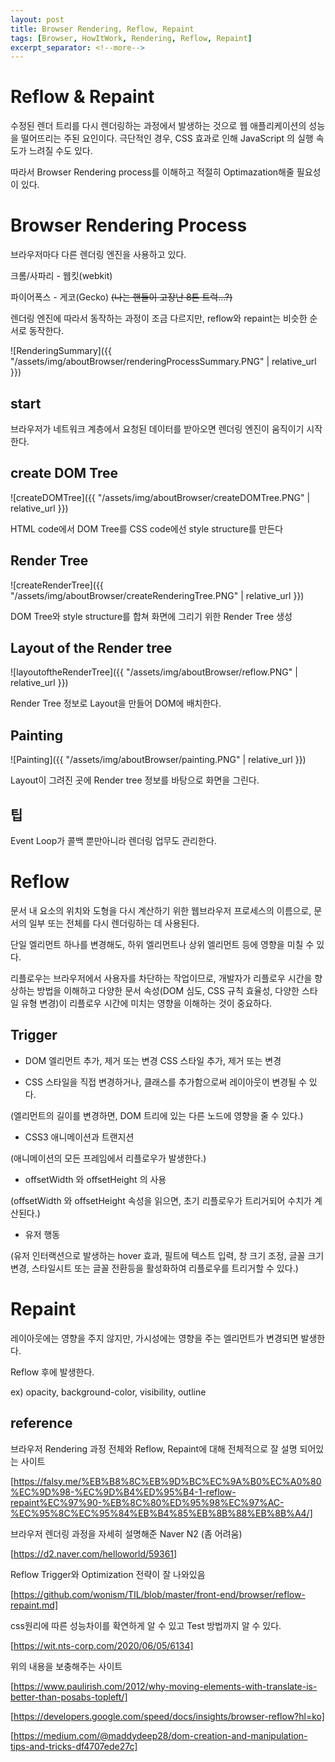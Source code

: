 ```yaml
---
layout: post
title: Browser Rendering, Reflow, Repaint
tags: [Browser, HowItWork, Rendering, Reflow, Repaint]
excerpt_separator: <!--more-->
---
```


# Reflow & Repaint

수정된 렌더 트리를 다시 렌더링하는 과정에서 발생하는 것으로 웹 애플리케이션의 성능을 떨어뜨리는 주된 요인이다. 극단적인 경우, CSS 효과로 인해 JavaScript 의 실행 속도가 느려질 수도 있다.

따라서 Browser Rendering process를 이해하고 적절히 Optimazation해줄 필요성이 있다.

<!--more-->

# Browser Rendering Process

브라우저마다 다른 렌더링 엔진을 사용하고 있다.

크롬/사파리 - 웹킷(webkit)

파이어폭스 - 게코(Gecko) ~~(나는 핸들이 고장난 8톤 트럭...?)~~

렌더링 엔진에 따라서 동작하는 과정이 조금 다르지만, reflow와 repaint는 비슷한 순서로 동작한다.

![RenderingSummary]({{ "/assets/img/aboutBrowser/renderingProcessSummary.PNG" | relative_url }})

## start

브라우저가 네트워크 계층에서 요청된 데이터를 받아오면 렌더링 엔진이 움직이기 시작한다.

## create DOM Tree

![createDOMTree]({{ "/assets/img/aboutBrowser/createDOMTree.PNG" | relative_url }})

HTML code에서 DOM Tree를 CSS code에선 style structure를 만든다

## Render Tree

![createRenderTree]({{ "/assets/img/aboutBrowser/createRenderingTree.PNG" | relative_url }})

DOM Tree와 style structure를 합쳐 화면에 그리기 위한 Render Tree 생성

## Layout of the Render tree

![layoutoftheRenderTree]({{ "/assets/img/aboutBrowser/reflow.PNG" | relative_url }})

Render Tree 정보로 Layout을 만들어 DOM에 배치한다.

## Painting

![Painting]({{ "/assets/img/aboutBrowser/painting.PNG" | relative_url }})

Layout이 그려진 곳에 Render tree 정보를 바탕으로 화면을 그린다.

## 팁

Event Loop가 콜백 뿐만아니라 렌더링 업무도 관리한다.

# Reflow

문서 내 요소의 위치와 도형을 다시 계산하기 위한 웹브라우저 프로세스의 이름으로, 문서의 일부 또는 전체를 다시 렌더링하는 데 사용된다.

단일 엘리먼트 하나를 변경해도, 하위 엘리먼트나 상위 엘리먼트 등에 영향을 미칠 수 있다.
 
리플로우는 브라우저에서 사용자를 차단하는 작업이므로, 개발자가 리플로우 시간을 향상하는 방법을 이해하고 다양한 문서 속성(DOM 심도, CSS 규칙 효율성, 다양한 스타일 유형 변경)이 리플로우 시간에 미치는 영향을 이해하는 것이 중요하다.

## Trigger

- DOM 엘리먼트 추가, 제거 또는 변경
CSS 스타일 추가, 제거 또는 변경

- CSS 스타일을 직접 변경하거나, 클래스를 추가함으로써 레이아웃이 변경될 수 있다. 

(엘리먼트의 길이를 변경하면, DOM 트리에 있는 다른 노드에 영향을 줄 수 있다.)

- CSS3 애니메이션과 트랜지션

(애니메이션의 모든 프레임에서 리플로우가 발생한다.)

- offsetWidth 와 offsetHeight 의 사용

(offsetWidth 와 offsetHeight 속성을 읽으면, 초기 리플로우가 트리거되어 수치가 계산된다.)
- 유저 행동

(유저 인터랙션으로 발생하는 hover 효과, 필트에 텍스트 입력, 창 크기 조정, 글꼴 크기 변경, 스타일시트 또는 글꼴 전환등을 활성화하여 리플로우를 트리거할 수 있다.)

# Repaint

레이아웃에는 영향을 주지 않지만, 가시성에는 영향을 주는 엘리먼트가 변경되면 발생한다.

Reflow 후에 발생한다.

ex) opacity, background-color, visibility, outline

## reference

브라우저 Rendering 과정 전체와 Reflow, Repaint에 대해 전체적으로 잘 설명 되어있는 사이트

[https://falsy.me/%EB%B8%8C%EB%9D%BC%EC%9A%B0%EC%A0%80%EC%9D%98-%EC%9D%B4%ED%95%B4-1-reflow-repaint%EC%97%90-%EB%8C%80%ED%95%98%EC%97%AC-%EC%95%8C%EC%95%84%EB%B4%85%EB%8B%88%EB%8B%A4/]

브라우저 렌더링 과정을 자세히 설명해준 Naver N2 (좀 어려움)

[https://d2.naver.com/helloworld/59361]

Reflow Trigger와 Optimization 전략이 잘 나와있음

[https://github.com/wonism/TIL/blob/master/front-end/browser/reflow-repaint.md]

css원리에 따른 성능차이를 확연하게 알 수 있고 Test 방법까지 알 수 있다.

[https://wit.nts-corp.com/2020/06/05/6134]

위의 내용을 보충해주는 사이트

[https://www.paulirish.com/2012/why-moving-elements-with-translate-is-better-than-posabs-topleft/]

[https://developers.google.com/speed/docs/insights/browser-reflow?hl=ko]

[https://medium.com/@maddydeep28/dom-creation-and-manipulation-tips-and-tricks-df4707ede27c]